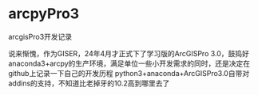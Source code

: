 # arcpyPro3
arcgisPro3开发记录

说来惭愧，作为GISER，24年4月才正式下了学习版的ArcGISPro 3.0，鼓捣好anaconda3+arcpy的生产环境，满足单位一些小开发需求的同时，还是决定在github上记录一下自己的开发历程
python3+anaconda+ArcGISPro3.0自带对addins的支持，不知道比老掉牙的10.2高到哪里去了
